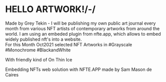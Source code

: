 # HELLO ARTWORK!/-/
Made by Grey Tekin - I will be publishing my own public art journal every month from various NFT artists of contemporary 
artworks from around the world. I am using an embeded plugin from nfte.app, which allows to embed widely published nft's into a website.<br>For this Month Oct2021 selected NFT Artworks in #Grayscale #Monochrome #BlackandWhite<br>

With friendly kind of On Thin Ice<br>

Embedding NFTs web solution with NFTE.APP made by Sam Mason de Caires

